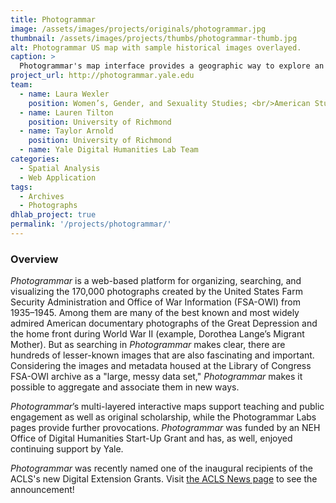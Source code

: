 ```yaml
---
title: Photogrammar
image: /assets/images/projects/originals/photogrammar.jpg
thumbnail: /assets/images/projects/thumbs/photogrammar-thumb.jpg
alt: Photogrammar US map with sample historical images overlayed.
caption: >
  Photogrammar's map interface provides a geographic way to explore an archive of photographs from 1935—1945.
project_url: http://photogrammar.yale.edu
team:
  - name: Laura Wexler
    position: Women’s, Gender, and Sexuality Studies; <br/>American Studies
  - name: Lauren Tilton
    position: University of Richmond
  - name: Taylor Arnold
    position: University of Richmond
  - name: Yale Digital Humanities Lab Team
categories:
  - Spatial Analysis
  - Web Application
tags:
  - Archives
  - Photographs
dhlab_project: true
permalink: '/projects/photogrammar/'
---
```


### Overview

*Photogrammar* is a web-based platform for organizing, searching, and visualizing the 170,000 photographs created by the United States Farm Security Administration and Office of War Information (FSA-OWI) from 1935–1945. Among them are many of the best known and most widely admired American documentary photographs of the Great Depression and the home front during World War II (example, Dorothea Lange’s Migrant Mother). But as searching in *Photogrammar* makes clear, there are hundreds of lesser-known images that are also fascinating and important. Considering the images and metadata housed at the Library of Congress FSA-OWI archive as a "large, messy data set," *Photogrammar* makes it possible to aggregate and associate them in new ways.

*Photogrammar*’s multi-layered interactive maps support teaching and public engagement as well as original scholarship, while the Photogrammar Labs pages provide further provocations. *Photogrammar* was funded by an NEH Office of Digital Humanities Start-Up Grant and has, as well, enjoyed continuing support by Yale.

*Photogrammar* was recently named one of the inaugural recipients of the ACLS's new Digital Extension Grants. Visit <a href='http://www.acls.org/news/5-4-2016/' target='_blank'>the ACLS News page</a> to see the announcement!